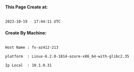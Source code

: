 
   
#### This Page Create at:

```bash

2023-10-19 - 17:44:11 UTC

```

#### Create By Machine:

```bash

Host Name : fv-az412-213

platform  : Linux-6.2.0-1014-azure-x86_64-with-glibc2.35

Ip Local  : 10.1.0.31

```

